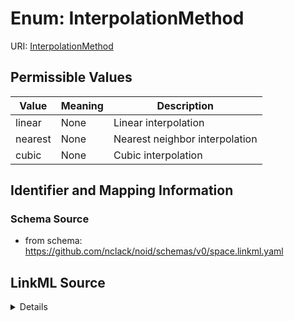 # Enum: InterpolationMethod 



URI: [InterpolationMethod](InterpolationMethod.md)

## Permissible Values

| Value | Meaning | Description |
| --- | --- | --- |
| linear | None | Linear interpolation |
| nearest | None | Nearest neighbor interpolation |
| cubic | None | Cubic interpolation |









## Identifier and Mapping Information







### Schema Source


* from schema: https://github.com/nclack/noid/schemas/v0/space.linkml.yaml






## LinkML Source

<details>
```yaml
name: InterpolationMethod
from_schema: https://github.com/nclack/noid/schemas/v0/space.linkml.yaml
rank: 1000
permissible_values:
  linear:
    text: linear
    description: Linear interpolation
  nearest:
    text: nearest
    description: Nearest neighbor interpolation
  cubic:
    text: cubic
    description: Cubic interpolation

```
</details>
